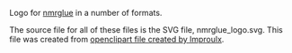 Logo for [nmrglue](http://www.nmrglue.com) in a number of formats.

The source file for all of these files is the SVG file, nmrglue_logo.svg.
This file was created from [openclipart file created by lmproulx](https://openclipart.org/detail/3980/glue-by-lmproulx).
